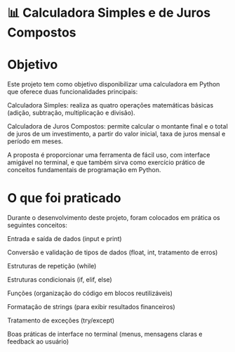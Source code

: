 # 📊 Calculadora Simples e de Juros Compostos

# Objetivo

Este projeto tem como objetivo disponibilizar uma calculadora em Python que oferece duas funcionalidades principais:

Calculadora Simples: realiza as quatro operações matemáticas básicas (adição, subtração, multiplicação e divisão).

Calculadora de Juros Compostos: permite calcular o montante final e o total de juros de um investimento, a partir do valor inicial, taxa de juros mensal e período em meses.

A proposta é proporcionar uma ferramenta de fácil uso, com interface amigável no terminal, e que também sirva como exercício prático de conceitos fundamentais de programação em Python.

# O que foi praticado

Durante o desenvolvimento deste projeto, foram colocados em prática os seguintes conceitos:

Entrada e saída de dados (input e print)

Conversão e validação de tipos de dados (float, int, tratamento de erros)

Estruturas de repetição (while)

Estruturas condicionais (if, elif, else)

Funções (organização do código em blocos reutilizáveis)

Formatação de strings (para exibir resultados financeiros)

Tratamento de exceções (try/except)

Boas práticas de interface no terminal (menus, mensagens claras e feedback ao usuário)
